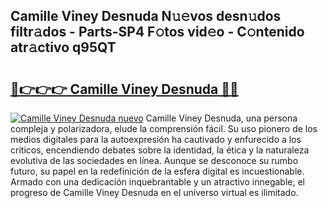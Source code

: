## Camille Viney Desnuda N𝚞𝚎vos desn𝚞dos filtr𝚊dos - Parts-SP4 F𝚘tos vid𝚎o - C𝚘ntenido atr𝚊ctivo q95QT

# <h2><a href="http://mbbfm09.tromn.icu/?c=Camille+Viney+Desnuda">🔗👉👉👉 Camille Viney Desnuda 🔗🔗</a></h2>

[![Camille Viney Desnuda nuevo](https://i.imgur.com/pEAQMta.gif)](http://mbbfm09.tromn.icu/?c=Camille+Viney+Desnuda)
Camille Viney Desnuda, una persona compleja y polarizadora, elude la comprensión fácil. Su uso pionero de los medios digitales para la autoexpresión ha cautivado y enfurecido a los críticos, encendiendo debates sobre la identidad, la ética y la naturaleza evolutiva de las sociedades en línea. Aunque se desconoce su rumbo futuro, su papel en la redefinición de la esfera digital es incuestionable. Armado con una dedicación inquebrantable y un atractivo innegable, el progreso de Camille Viney Desnuda en el universo virtual es ilimitado.
